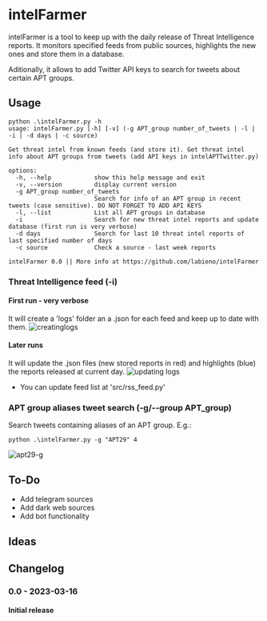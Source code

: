 # intelFarmer

intelFarmer is a tool to keep up with the daily release of Threat Intelligence reports. It monitors specified feeds from public sources, highlights the new ones and store them in a database.

Aditionally, it allows to add Twitter API keys to search for tweets about certain APT groups.

## Usage
```
python .\intelFarmer.py -h
usage: intelFarmer.py [-h] [-v] (-g APT_group number_of_tweets | -l | -i | -d days | -c source)

Get threat intel from known feeds (and store it). Get threat intel info about APT groups from tweets (add API keys in intelAPTTwitter.py)

options:
  -h, --help            show this help message and exit
  -v, --version         display current version
  -g APT_group number_of_tweets
                        Search for info of an APT group in recent tweets (case sensitive). DO NOT FORGET TO ADD API KEYS
  -l, --list            List all APT groups in database
  -i                    Search for new threat intel reports and update database (first run is very verbose)
  -d days               Search for last 10 threat intel reports of last specified number of days
  -c source             Check a source - last week reports

intelFarmer 0.0 || More info at https://github.com/labieno/intelFarmer
```

### Threat Intelligence feed (-i)

#### First run - very verbose
It will create a 'logs' folder an a .json for each feed and keep up to date with them.
![creatinglogs](https://user-images.githubusercontent.com/62944884/225639399-e39c8c54-4a15-4ed4-962a-cb80208f4bd8.png)


#### Later runs
It will update the .json files (new stored reports in red) and highlights (blue) the reports released at current day.
![updating logs](https://user-images.githubusercontent.com/62944884/225642926-4a48524c-b76c-4af6-8aca-f516b9fa092b.png)


* You can update feed list at 'src/rss_feed.py'

### APT group aliases tweet search (-g/--group APT_group)
Search tweets containing aliases of an APT group. E.g.:
```
python .\intelFarmer.py -g "APT29" 4
```
![apt29-g](https://user-images.githubusercontent.com/62944884/225642964-164a1a9d-3dc6-453d-b8ab-990be5304e59.png)


## To-Do
* Add telegram sources
* Add dark web sources
* Add bot functionality

## Ideas

## Changelog
### 0.0 - 2023-03-16
#### Initial release
